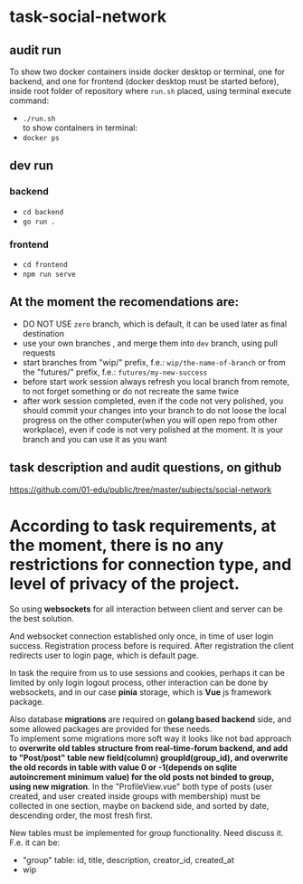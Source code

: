 # task-social-network

## audit run
To show two docker containers inside docker desktop or terminal, one for backend, and one for frontend (docker desktop must be started before), inside root folder of repository where `run.sh` placed, using terminal execute command:
- `./run.sh`  
to show containers in terminal:  
- `docker ps`  

## dev run

### backend
- `cd backend`
- `go run .`

### frontend
- `cd frontend`
- `npm run serve`

## At the moment the recomendations are:
- DO NOT USE `zero` branch, which is default, it can be used later as final destination
- use your own branches , and merge them into `dev` branch, using pull requests
- start branches from "wip/" prefix, f.e.: `wip/the-name-of-branch` or from the "futures/" prefix, f.e.: `futures/my-new-success` 
- before start work session always refresh you local branch from remote, to not forget something or do not recreate the same twice
- after work session completed, even if the code not very polished, you should commit your changes into your branch to do not loose the local progress on the other computer(when you will open repo from other workplace), even if code is not very polished at the moment. It is your branch and you can use it as you want

## task description and audit questions, on github
https://github.com/01-edu/public/tree/master/subjects/social-network

# According to task requirements, at the moment, there is no any restrictions for connection type, and level of privacy of the project.  

So using **websockets** for all interaction between client and server can be the best solution.

And websocket connection established only once, in time of user login success. Registration process before is required. After registration the client redirects user to login page, which is default page.

In task the require from us to use sessions and cookies, perhaps it can be limited by only login logout process, other interaction can be done by websockets, and in our case **pinia** storage, which is **Vue** js framework package.

Also database **migrations** are required on **golang based backend** side, and some allowed packages are provided for these needs.  
To implement some migrations more soft way it looks like not bad approach to **overwrite old tables structure from real-time-forum backend, and add to "Post/post" table new field(column) groupId(group_id), and overwrite the old records in table with value 0 or -1(depends on sqlite autoincrement minimum value) for the old posts not binded to group, using new migration**.
In the "ProfileView.vue" both type of posts (user created, and user created inside groups with membership) must be collected in one section, maybe on backend side, and sorted by date, descending order, the most fresh first.

New tables must be implemented for group functionality. Need discuss it.
F.e. it can be:
- "group" table: id, title, description, creator_id, created_at
- wip
